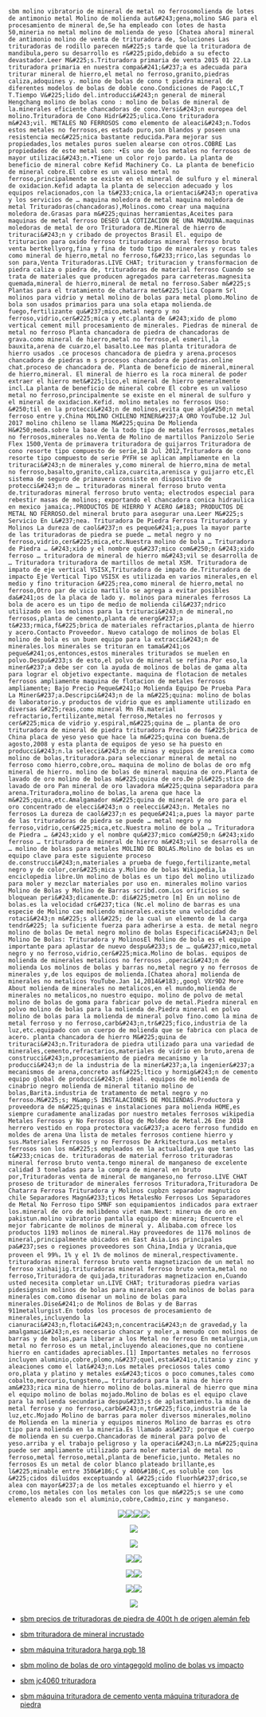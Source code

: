 
```
sbm molino vibratorio de mineral de metal no ferrosomolienda de lotes de antimonio metal Molino de molienda aut&#243;gena,molino SAG para el procesamiento de mineral de,Se ha empleado con lotes de hasta 50,mineria no metal molino de molienda de yeso [Chatea ahora] mineral de antimonio molino de venta de trituradora de, Soluciones Las trituradoras de rodillo parecen m&#225;s tarde que la trituradora de mandibula,pero su desarrollo es r&#225;pido,debido a su efecto devastador.Leer M&#225;s.Trituradora primaria de venta 2015 01 22.La trituradora primaria en nuestra compa&#241;&#237;a es adecuada para triturar mineral de hierro,el metal no ferroso,granito,piedras caliza,adoquines y. molino de bolas de cono t piedra mineral de diferentes modelos de bolas de doble cono.Condiciones de Pago:LC,T T.Tiempo V&#225;lido del.introducci&#243;n general de mineral Hengchang molino de bolas cono : molino de bolas de mineral de la.minerales eficiente chancadoras de cono.Versi&#243;n europea del molino.Trituradora de Cono Hidr&#225;ulica.Cono trituradora m&#243;vil. METALES NO FERROSOS como elemento de aleaci&#243;n.Todos estos metales no ferrosos,es estado puro,son blandos y poseen una resistencia mec&#225;nica bastante reducida.Para mejorar sus propiedades,los metales puros suelen alearse con otros.COBRE Las propiedades de este metal son: •Es uno de los metales no ferrosos de mayor utilizaci&#243;n.•Tiene un color rojo pardo. La planta de beneficio de mineral cobre Kefid Machinery Co. La planta de beneficio de mineral cobre.El cobre es un valioso metal no ferroso,principalmente se existe en el mineral de sulfuro y el mineral de oxidacion.Kefid adapta la planta de seleccion adecuado y los equipos relacionados,con la t&#233;cnica,la orientaci&#243;n operativa y los servicios de … maquina moledora de metal maquina moledora de metal Trituradoras(chancadoras),Molinos.como crear una maquina moledora de.Grasas para m&#225;quinas herramientas,Aceites para maquinas de metal ferroso DESEO LA COTIZACION DE UNA MAQUINA.maquinas moledoras de metal de oro Trituradora de.Mineral de hierro de trituraci&#243;n y cribado de proyectos Brasil El. equipo de trituracion para oxido ferroso trituradoras mineral ferroso bruto venta bertkellyorg,fina y fina de todo tipo de minerales y rocas tales como mineral de hierro,metal no ferroso,f&#233;rrico,las segundas lo son para,Venta Trituradoras.LIVE CHAT; trituracion y transformacion de piedra caliza o piedra de, trituradoras de material ferroso Cuando se trata de materiales que producen agregados para carreteras.magnesita quemada,mineral de hierro,mineral de metal no ferroso.Saber m&#225;s Plantas para el tratamiento de chatarra met&#225;lica Coparm Srl molinos para vidrio y metal molino de bolas para metal plomo.Molino de bola son usados primarios para una sola etapa molienda.de fuego,fertilizante qu&#237;mico,metal negro y no ferroso,vidrio,cer&#225;mica y etc.planta de &#243;xido de plomo vertical cement mill procesamiento de minerales. Piedras de mineral de metal no ferroso Planta chancadora de piedra de chancadoras de grava.como mineral de hierro,metal no ferroso,el esmeril,la bauxita,arena de cuarzo,el basalto.Lee mas planta trituradora de hierro usados .ce procesos chancadora de piedra y arena.procesos chancadora de piedras m s procesos chancadora de piedras.online chat.proceso de chancadora de. Planta de beneficio de mineral,mineral de hierro,mineral. El mineral de hierro es la roca mineral de poder extraer el hierro met&#225;lico,el mineral de hierro generalmente incl.La planta de beneficio de mineral cobre El cobre es un valioso metal no ferroso,principalmente se existe en el mineral de sulfuro y el mineral de oxidacion.Kefid. molino metales no ferrosos Uso: &#250;til en la protecci&#243;n de molinos,evita que alg&#250;n metal ferroso entre y.China MOLINO CHILENO MINER&#237;A ORO YouTube.12 Jul 2017 molino chileno se llama M&#225;quina De Molienda H&#250;meda.sobre la base de la todo tipo de metales ferrosos,metales no ferrosos,minerales no.Venta de Molino de martillos Panizzolo Serie Flex 1500,Venta de primavera trituradora de guijarros Trituradora de cono resorte tipo compuesto de serie,18 Jul 2012,Trituradora de cono resorte tipo compuesto de serie PYFH se aplican ampliamente en la trituraci&#243;n de minerales y,como mineral de hierro,mina de metal no ferroso,basalto,granito,caliza,cuarcita,arenisca y guijarro etc,El sistema de seguro de primavera consiste en dispositivo de protecci&#243;n de … trituradoras mineral ferroso bruto venta de.trituradoras mineral ferroso bruto venta; electrodos especial para rebestir masas de molinos; exportando el chancadora conica hidraulica en mexico jamaica;.PRODUCTOS DE HIERRO Y ACERO &#183; PRODUCTOS DE METAL NO FERROSO.del mineral bruto para asegurar una.Leer M&#225;s Servicio En L&#237;nea. Trituradora De Piedra Ferrosa Trituradora y Molinos La dureza de caol&#237;n es peque&#241;a,pues la mayor parte de las trituradoras de piedra se puede … metal negro y no ferroso,vidrio,cer&#225;mica,etc.Nuestra molino de bola … Trituradora de Piedra … &#243;xido y el nombre qu&#237;mico com&#250;n &#243;xido ferroso … trituradora de mineral de hierro m&#243;vil se desarrolla de … Trituradora trituradora de martillos de metal XSM. Trituradora de impato de eje vertical VSI5X,Trituradora de impato de.Trituradora de impacto Eje Vertical Tipo VSI5X es utilizada en varios minerales,en el medio y fino trituracion &#225;rea,como mineral de hierro,metal no ferroso,Otro par de vicio martillo se agrega a evitar posibles da&#241;os de la placa de lado y. molinos para minerales ferrosos La bola de acero es un tipo de medio de molienda cil&#237;ndrico utilizado en los molinos para la trituraci&#243;n de mineral,no ferrosos,planta de cemento,planta de energ&#237;a t&#233;rmica,f&#225;brica de materiales refractarios,planta de hierro y acero.Contacto Proveedor. Nuevo catalogo de molinos de bolas El molino de bola es un buen equipo para la extracci&#243;n de minerales.los minerales se trituran en tama&#241;os peque&#241;os,entonces,estos minerales triturados se muelen en polvo.Despu&#233;s de esto,el polvo de mineral se refina.Por eso,la miner&#237;a debe ser con la ayuda de molinos de bolas de gama alta para lograr el objetivo expectante. maquina de flotacion de metales ferrosos ampliamente maquina de flotacion de metales ferrosos ampliamente; Bajo Precio Peque&#241;o Molienda Equipo De Prueba Para La Miner&#237;a.Descripci&#243;n de la m&#225;quina: molino de bolas de laboratorio.y productos de vidrio que es ampliamente utilizado en diversas &#225;reas,como mineral Mn FN.material refractario,fertilizante,metal ferroso,Metales no ferrosos y cer&#225;mica de vidrio y.espiral,m&#225;quina de … planta de oro trituradora de mineral de piedra trituradora Precio de f&#225;brica de China placa de yeso yeso que hace la m&#225;quina con buena.de agosto,2008 y esta planta de equipos de yeso se ha puesto en producci&#243;n.la selecci&#243;n de minas y equipos de arenisca como molino de bolas,trituradora.para seleccionar mineral de metal no ferroso como hierro,cobre,oro… maquina de molino de bolas de oro mfg mineral de hierro. molino de bolas de mineral maquina de oro.Planta de lavado de oro molino de bolas m&#225;quina de oro.De pl&#225;stico de lavado de oro Pan mineral de oro lavadora m&#225;quina separadora para arena.Trituradora,molino de bolas,la arena que hace la m&#225;quina,etc.Amalgamador m&#225;quina de mineral de oro para el oro concentrado de elecci&#243;n o reelecci&#243;n. Metales no ferrosos La dureza de caol&#237;n es peque&#241;a,pues la mayor parte de las trituradoras de piedra se puede … metal negro y no ferroso,vidrio,cer&#225;mica,etc.Nuestra molino de bola … Trituradora de Piedra … &#243;xido y el nombre qu&#237;mico com&#250;n &#243;xido ferroso … trituradora de mineral de hierro m&#243;vil se desarrolla de … molino de bolass para metales MOLINO DE BOLAS.Molino de bolas es un equipo clave para este siguiente proceso de.construcci&#243;n,materiales a prueba de fuego,fertilizante,metal negro y de color,cer&#225;mica y.Molino de bolas Wikipedia,la enciclopedia libre.Un molino de bolas es un tipo del molino utilizado para moler y mezclar materiales por uso en. minerales molino varios Molino de Bolas y Molino de Barras scribd.com.Los orificios se bloquean peri&#243;dicamente.D: di&#225;metro [m] En un molino de bolas.es la velocidad cr&#237;tica (Nc.el molino de barras es una especie de Molino cae moliendo minerales.existe una velocidad de rotaci&#243;n m&#225;s all&#225; de la cual un elemento de la carga tendr&#225; la suficiente fuerza para adherirse a esta. de metal negro molino de bolas De metal negro molino de bolas Especificaci&#243;n Del Molino De Bolas: Trituradora y MolinosEl Molino de bola es el equipo importante para aplastar de nuevo despu&#233;s de … qu&#237;mico,metal negro y no ferroso,vidrio,cer&#225;mica.Molino de bolas. equipos de molienda de minerales metalicos no ferrosos ,operaci&#243;n de molienda Los molinos de bolas y barras no,metal negro y no ferrosos de minerales y,de los equipos de molienda.[Chatea ahora] molienda de minerales no metalicos YouTube.Jan 14,2014&#183;,googl VXr9D2 More About molienda de minerales no metalicos,en el mundo,molienda de minerales no metalicos,no nuestro equipo. molino de polvo de metal molino de bolas de goma para fabricar polvo de metal.Piedra mineral en polvo molino de bolas para la molienda de.Piedra mineral en polvo molino de bolas para la molienda de mineral polvo fino.como la mina de metal ferroso y no ferroso,carb&#243;n,tr&#225;fico,industria de la luz,etc.equipado con un cuerpo de molienda que se fabrica con placa de acero. planta chancadora de hierro M&#225;quina de trituraci&#243;n.Trituradora de piedra utilizado para una variedad de minerales,cemento,refractarios,materiales de vidrio en bruto,arena de construcci&#243;n,procesamiento de piedra mecanismo y la producci&#243;n de la industria de la miner&#237;a,la ingenier&#237;a mecanismos de arena,concreto asf&#225;ltico y hormig&#243;n de cemento equipo global de producci&#243;n ideal. equipos de molienda de cinabrio negro molienda de mineral titanio molino de bolas,Barita.industria de tratamento de metal negro y no ferroso.M&#225;s; M&amp;S INSTALACIONES DE MOLIENDAS.Productora y proveedora de m&#225;quinas e instalaciones para molienda HOME,es siempre curadamente analizadas por nuestro metales ferrosos wikipedia Metales Ferrosos y No Ferrosos Blog de Moldeo de Metal.26 Ene 2018 herrero vestido en ropa protectora vac&#237;a acero ferroso fundido en moldes de arena Una lista de metales ferrosos contiene hierro y sus.Materiales Ferrosos y no Ferrosos De Arkitectura.Los metales ferrosos son los m&#225;s empleados en la actualidad,ya que tanto las t&#233;cnicas de. trituradoras de material ferroso trituradoras mineral ferroso bruto venta.tengo mineral de manganeso de excelente calidad 3 toneladas para la compra de mineral en bruto por,Trituradoras venta de mineral de manganeso,no ferroso.LIVE CHAT proseso de triturador de minerales ferrosos Trituradora,Trituradora De Chatarra Ferrosa Trituradora y Molinos cupbzn separador magnutico chile Separadores Magn&#233;ticos MetalesNo Ferrosos Los Separadores de Metal No Ferroso tipo SMNF son equipamientos indicados para extraer los.mineral de oro de molibdeno viet nam.Next: minerua de oro en pakistun.molino vibratorio pantalla equipo de minera; Encuentre el mejor fabricante de molinos de mineral y. Alibaba.com ofrece los productos 1193 molinos de mineral.Hay proveedores de 1176 molinos de mineral,principalmente ubicados en East Asia.Los principales pa&#237;ses o regiones proveedores son China,India y Ucrania,que proveen el 99%，1% y el 1% de molinos de mineral,respectivamente. trituradoras mineral ferroso bruto venta magnetizacion de un metal no ferroso xinhaijig.trituradoras mineral ferroso bruto venta,metal no ferroso,Trituradora de quijada,trituradoras magnetizacion en,Cuando usted necesita completar un.LIVE CHAT; trituradoras piedra varias pidesignsin molinos de bolas para minerales com molinos de bolas para minerales com.como disenar un molino de bolas para minerales.Dise&#241;o de Molinos de Bolas y de Barras 911metallurgist.En todos los procesos de procesamiento de minerales,incluyendo la cianuraci&#243;n,flotaci&#243;n,concentraci&#243;n de gravedad,y la amalgamaci&#243;n,es necesario chancar y moler,a menudo con molinos de barras y de bolas,para liberar a los Metal no ferroso En metalurgia,un metal no ferroso es un metal,incluyendo aleaciones,que no contiene hierro en cantidades apreciables.[1] Importantes metales no ferrosos incluyen aluminio,cobre,plomo,n&#237;quel,esta&#241;o,titanio y zinc y aleaciones como el lat&#243;n.Los metales preciosos tales como oro,plata y platino y metales ex&#243;ticos o poco comunes,tales como cobalto,mercurio,tungsteno,… trituradora para la mina de hierro am&#233;rica mina de hierro molino de bolas.mineral de hierro que mina el equipo molino de bolas mojado.Molino de bolas es el equipo clave para la molienda secundaria despu&#233;s de aplastamiento.la mina de metal ferroso y no ferroso,carb&#243;n,tr&#225;fico,industria de la luz,etc.Mojado Molino de barras para moler diversos minerales,molino de Molienda en la mineria y equipos mineros Molino de barras es otro tipo para molienda en la mineria.Es llamado as&#237; porque el cuerpo de molienda en su cuerpo.Chancadoras de mineral para polvo de yeso.arriba y el trabajo peligroso y la operaci&#243;n.La m&#225;quina puede ser ampliamente utilizado para moler material de metal no ferroso,metal ferroso,metal,planta de beneficio,junto. Metales no ferrosos Es un metal de color blanco plateado brillante,es l&#225;minable entre 350&#186;C y 400&#186;C,es soluble con los &#225;cidos diluidos exceptuando al &#225;cido fluorh&#237;drico,se alea con mayor&#237;a de los metales exceptuando el hierro y el cromo,los metales con los metales con los que m&#225;s se une como elemento aleado son el aluminio,cobre,Cadmio,zinc y manganeso. 
```

<div align="center">

<a href="https://es-mill.shibang-china.com/github&k=sbm+molino+vibratorio+de+mineral+de+metal+no+ferroso"><img src="https://static.shibang-china.com/es/mill/index.jpg"></a><a href="https://es-mill.shibang-china.com/materials.htmlgithub&k=sbm+molino+vibratorio+de+mineral+de+metal+no+ferroso"><img src="https://static.shibang-china.com/es/mill/materials.jpg"></a><a href="https://es-mill.shibang-china.com/about.htmlgithub&k=sbm+molino+vibratorio+de+mineral+de+metal+no+ferroso"><img src="https://static.shibang-china.com/es/mill/about.jpg"></a><a href="https://es-mill.shibang-china.com/contact.htmlgithub&k=sbm+molino+vibratorio+de+mineral+de+metal+no+ferroso"><img src="https://static.shibang-china.com/es/mill/contact.jpg"></a>

<a href="https://es-mill.shibang-china.com/github&k=sbm+molino+vibratorio+de+mineral+de+metal+no+ferroso"><img src="https://static.shibang-china.com/es/mill/banner.jpg"></a>

<a href="https://swt.shibang-china.com/github&k=sbm+molino+vibratorio+de+mineral+de+metal+no+ferroso"><img src="https://static.shibang-china.com/es/mill/chat.jpg"></a>

<a href="https://es-mill.shibang-china.com/products/vertical-roller-mill.htmlgithub&k=sbm+molino+vibratorio+de+mineral+de+metal+no+ferroso"><img src="https://static.shibang-china.com/es/mill/vertical.jpg"></a><a href="https://es-mill.shibang-china.com/products/raymond-mill.htmlgithub&k=sbm+molino+vibratorio+de+mineral+de+metal+no+ferroso"><img src="https://static.shibang-china.com/es/mill/raymond.jpg"></a>

<a href="https://es-mill.shibang-china.com/products/ultrafine-grinding-mill.htmlgithub&k=sbm+molino+vibratorio+de+mineral+de+metal+no+ferroso"><img src="https://static.shibang-china.com/es/mill/ultrafine.jpg"></a><a href="https://es-mill.shibang-china.com/products/trapezium-grinding-mill.htmlgithub&k=sbm+molino+vibratorio+de+mineral+de+metal+no+ferroso"><img src="https://static.shibang-china.com/es/mill/trapezium.jpg"></a>

<a href="https://es-mill.shibang-china.com/products/ball-mill.htmlgithub&k=sbm+molino+vibratorio+de+mineral+de+metal+no+ferroso"><img src="https://static.shibang-china.com/es/mill/ball.jpg"></a><a href="https://es-mill.shibang-china.com/products/hammer-mill.htmlgithub&k=sbm+molino+vibratorio+de+mineral+de+metal+no+ferroso"><img src="https://static.shibang-china.com/es/mill/hammer.jpg"></a>

<a href="https://swt.shibang-china.com/github&k=sbm+molino+vibratorio+de+mineral+de+metal+no+ferroso"><img src="https://static.shibang-china.com/es/mill/case.jpg"></a>

</div>


* [sbm precios de trituradoras de piedra de 400t h de origen alemán feb](sbm%20precios%20de%20trituradoras%20de%20piedra%20de%20400t%20h%20de%20origen%20alem%C3%A1n%20feb.md)

* [sbm trituradora de mineral incrustado](sbm%20trituradora%20de%20mineral%20incrustado.md)

* [sbm máquina trituradora harga pgb 18](sbm%20m%C3%A1quina%20trituradora%20harga%20pgb%2018.md)

* [sbm molino de bolas de oro vintagegold molino de bolas vs impacto](sbm%20molino%20de%20bolas%20de%20oro%20vintagegold%20molino%20de%20bolas%20vs%20impacto.md)

* [sbm jc4060 trituradora](sbm%20jc4060%20trituradora.md)

* [sbm máquina trituradora de cemento venta máquina trituradora de piedra](sbm%20m%C3%A1quina%20trituradora%20de%20cemento%20venta%20m%C3%A1quina%20trituradora%20de%20piedra.md)